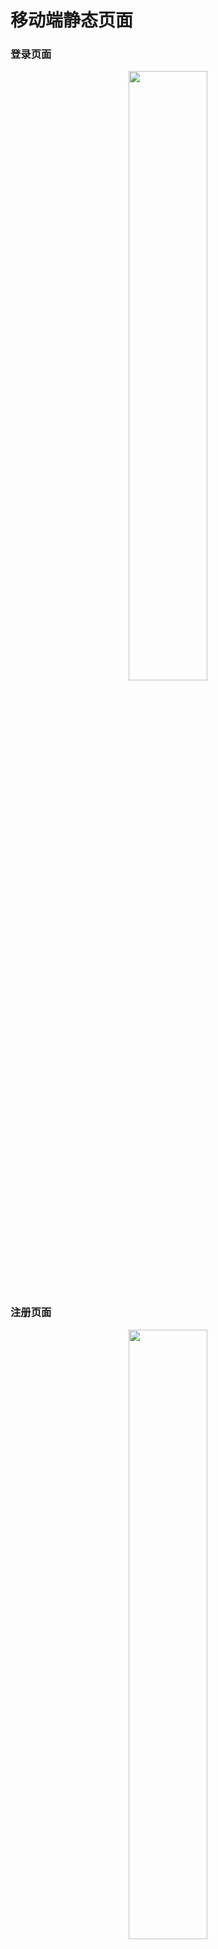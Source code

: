 # 移动端静态页面

### 登录页面
<div align=center><img src="https://github.com/Uncle-He/m-Japan-website/blob/master/resource/images/login.png" width=50% /></div>

### 注册页面
<div align=center><img src="https://github.com/Uncle-He/m-Japan-website/blob/master/resource/images/register.png" width=50% /></div>

### 菜单页面
<div align=center><img src="https://github.com/Uncle-He/m-Japan-website/blob/master/resource/images/menu.png" width=50% /></div>

### 个人中心页面
<div align=center><img src="https://github.com/Uncle-He/m-Japan-website/blob/master/resource/images/individual.png" width=50% /></div>

### 首页
<div align=center><img src="https://github.com/Uncle-He/m-Japan-website/blob/master/resource/images/index.png" width=50% /></div>

### 分类
<div align=center><img src="https://github.com/Uncle-He/m-Japan-website/blob/master/resource/images/classify.png" width=50% /></div>

### 详情页
<div align=center><img src="https://github.com/Uncle-He/m-Japan-website/blob/master/resource/images/detailed.png" width=50% /></div>

### 购物车页面
<div align=center><img src="https://github.com/Uncle-He/m-Japan-website/blob/master/resource/images/shoppingCart.png" width=50% /></div>

### 订单页面
<div align=center><img src="https://github.com/Uncle-He/m-Japan-website/blob/master/resource/images/order.png" width=50% /></div>
